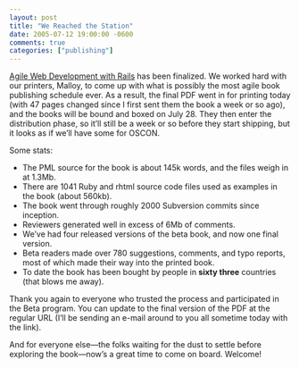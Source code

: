```yaml
---
layout: post
title: "We Reached the Station"
date: 2005-07-12 19:00:00 -0600
comments: true
categories: ["publishing"]
---
```


<a href="http://pragmaticprogrammer.com/titles/rails">Agile Web
Development with Rails</a> has been finalized. We worked hard with our
printers, Malloy, to come up with what is possibly the most agile book
publishing schedule ever. As a result, the final PDF went in for
printing today (with 47 pages changed since I first sent them the book
a week or so ago), and the books will be bound and boxed on
July 28. They then enter the distribution phase, so it’ll still be a
week or so before they start shipping, but it looks as if we’ll have
some for OSCON.




Some stats:

* The PML source for the book is about 145k words, and the files weigh in at 1.3Mb.
* There are 1041 Ruby and rhtml source code files used as examples in
  the book (about 560kb).
* The book went through roughly 2000 Subversion commits since
  inception.
* Reviewers generated well in excess of 6Mb of comments.
* We’ve had four released versions of the beta book, and now one final
  version.
* Beta readers made over 780 suggestions, comments, and typo reports,
  most of which made their way into the printed book.
* To date the book has been bought by people in **sixty
  three** countries (that blows me away).

Thank you again to everyone who trusted the process and participated
in the Beta program. You can update to the final version of the PDF at
the regular URL (I’ll be sending an e-mail around to you all sometime
today with the link).


And for everyone else—the folks waiting for the dust to settle before
exploring the book—now’s a great time to come on board. Welcome!



